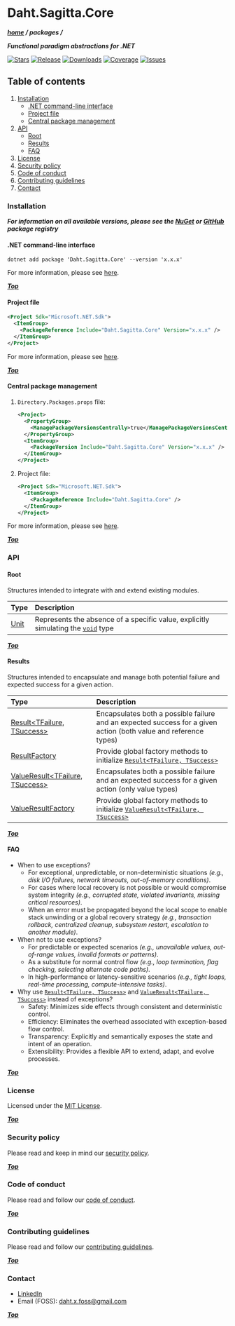 # Daht.Sagitta.Core

[void]: https://learn.microsoft.com/en-us/dotnet/csharp/language-reference/builtin-types/void
[unit]: https://github.com/daht-x/sagitta/blob/main/libraries/core/documentation/unit.md
[result]: https://github.com/daht-x/sagitta/blob/main/libraries/core/documentation/results/result.md
[result-factory]: https://github.com/daht-x/sagitta/blob/main/libraries/core/documentation/results/result-factory.md
[value-result]: https://github.com/daht-x/sagitta/blob/main/libraries/core/documentation/results/value-result.md
[value-result-factory]: https://github.com/daht-x/sagitta/blob/main/libraries/core/documentation/results/value-result-factory.md

***[home](https://github.com/daht-x/sagitta/blob/main/readme.md) / packages /***

***Functional paradigm abstractions for .NET***

[![Stars](https://img.shields.io/github/stars/daht-x/sagitta?style=for-the-badge&logo=starship&logoColor=cdd6f4&label=Stars&labelColor=313244&color=b4befe)](https://github.com/daht-x/sagitta/stargazers)
[![Release](https://img.shields.io/github/v/release/daht-x/sagitta?style=for-the-badge&logo=github&logoColor=cdd6f4&label=Release&labelColor=313244&color=b4befe)](https://github.com/daht-x/sagitta/releases)
[![Downloads](https://img.shields.io/nuget/dt/Daht.Sagitta.Core?style=for-the-badge&logo=nuget&logoColor=cdd6f4&label=Downloads&labelColor=313244&color=b4befe)](https://www.nuget.org/stats/packages/Daht.Sagitta.Core?groupby=Version)
[![Coverage](https://img.shields.io/codecov/c/github/daht-x/sagitta?style=for-the-badge&logo=codecov&logoColor=cdd6f4&label=Coverage&labelColor=313244&color=b4befe)](https://app.codecov.io/gh/daht-x/sagitta)
[![Issues](https://img.shields.io/github/issues/daht-x/sagitta?style=for-the-badge&logo=gitbook&logoColor=cdd6f4&label=Issues&labelColor=313244&color=b4befe)](https://github.com/daht-x/sagitta/issues)

## Table of contents

1. [Installation](#installation)
   - [.NET command-line interface](#net-command-line-interface)
   - [Project file](#project-file)
   - [Central package management](#central-package-management)
2. [API](#api)
   - [Root](#root)
   - [Results](#results)
   - [FAQ](#faq)
3. [License](#license)
4. [Security policy](#security-policy)
5. [Code of conduct](#code-of-conduct)
6. [Contributing guidelines](#contributing-guidelines)
7. [Contact](#contact)

### Installation

***For information on all available versions, please see the [NuGet](https://www.nuget.org/packages/Daht.Sagitta.Core) or
[GitHub](https://github.com/daht-x/sagitta/pkgs/nuget/Daht.Sagitta.Core) package registry***

#### .NET command-line interface

```shell
dotnet add package 'Daht.Sagitta.Core' --version 'x.x.x'
```

For more information, please see [here](https://learn.microsoft.com/en-us/dotnet/core/tools/dotnet-add-package).

***[Top](#dahtsagittacore)***

#### Project file

```xml
<Project Sdk="Microsoft.NET.Sdk">
  <ItemGroup>
    <PackageReference Include="Daht.Sagitta.Core" Version="x.x.x" />
  </ItemGroup>
</Project>
```

For more information, please see [here](https://learn.microsoft.com/en-us/nuget/consume-packages/package-references-in-project-files).

***[Top](#dahtsagittacore)***

#### Central package management

1. `Directory.Packages.props` file:

   ```xml
   <Project>
     <PropertyGroup>
       <ManagePackageVersionsCentrally>true</ManagePackageVersionsCentrally>
     </PropertyGroup>
     <ItemGroup>
       <PackageVersion Include="Daht.Sagitta.Core" Version="x.x.x" />
     </ItemGroup>
   </Project>
   ```

2. Project file:

   ```xml
   <Project Sdk="Microsoft.NET.Sdk">
     <ItemGroup>
       <PackageReference Include="Daht.Sagitta.Core" />
     </ItemGroup>
   </Project>
   ```

For more information, please see [here](https://learn.microsoft.com/en-us/nuget/consume-packages/central-package-management).

***[Top](#dahtsagittacore)***

### API

#### Root

Structures intended to integrate with and extend existing modules.

| Type         | Description                                                                               |
|:-------------|:------------------------------------------------------------------------------------------|
| [Unit][unit] | Represents the absence of a specific value, explicitly simulating the [`void`][void] type |

***[Top](#dahtsagittacore)***

#### Results

Structures intended to encapsulate and manage both potential failure and expected success for a given action.

| Type                                            | Description                                                                                                      |
|:------------------------------------------------|:-----------------------------------------------------------------------------------------------------------------|
| [Result<TFailure, TSuccess>][result]            | Encapsulates both a possible failure and an expected success for a given action (both value and reference types) |
| [ResultFactory][result-factory]                 | Provide global factory methods to initialize [`Result<TFailure, TSuccess>`][result]                              |
| [ValueResult<TFailure, TSuccess>][value-result] | Encapsulates both a possible failure and an expected success for a given action (only value types)               |
| [ValueResultFactory][value-result-factory]      | Provide global factory methods to initialize [`ValueResult<TFailure, TSuccess>`][value-result]                   |

***[Top](#dahtsagittacore)***

#### FAQ

- When to use exceptions?
  - For exceptional, unpredictable, or non-deterministic situations
*(e.g., disk I/O failures, network timeouts, out-of-memory conditions)*.
  - For cases where local recovery is not possible or would compromise system integrity
*(e.g., corrupted state, violated invariants, missing critical resources)*.
  - When an error must be propagated beyond the local scope to enable stack unwinding or a global recovery strategy
*(e.g., transaction rollback, centralized cleanup, subsystem restart, escalation to another module)*.
- When not to use exceptions?
  - For predictable or expected scenarios
*(e.g., unavailable values, out-of-range values, invalid formats or patterns)*.
  - As a substitute for normal control flow
*(e.g., loop termination, flag checking, selecting alternate code paths)*.
  - In high-performance or latency-sensitive scenarios
*(e.g., tight loops, real-time processing, compute-intensive tasks)*.
- Why use [`Result<TFailure, TSuccess>`][result] and [`ValueResult<TFailure, TSuccess>`][value-result] instead of exceptions?
  - Safety: Minimizes side effects through consistent and deterministic control.
  - Efficiency: Eliminates the overhead associated with exception-based flow control.
  - Transparency: Explicitly and semantically exposes the state and intent of an operation.
  - Extensibility: Provides a flexible API to extend, adapt, and evolve processes.

***[Top](#dahtsagittacore)***

### License

Licensed under the [MIT License](https://github.com/daht-x/sagitta/blob/main/license.txt).

***[Top](#dahtsagittacore)***

### Security policy

Please read and keep in mind our [security policy](https://github.com/daht-x/sagitta/blob/main/security.md).

***[Top](#dahtsagittacore)***

### Code of conduct

Please read and follow our [code of conduct](https://github.com/daht-x/sagitta/blob/main/code-of-conduct.md).

***[Top](#dahtsagittacore)***

### Contributing guidelines

Please read and follow our [contributing guidelines](https://github.com/daht-x/sagitta/blob/main/contributing.md).

***[Top](#dahtsagittacore)***

### Contact

- [LinkedIn](https://www.linkedin.com/in/daht-x)
- Email (FOSS): [daht.x.foss@gmail.com](mailto:daht.x.foss@gmail.com)

***[Top](#dahtsagittacore)***
